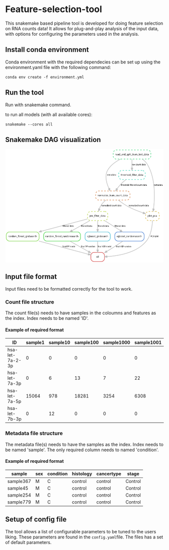 # Feature-selection-tool
This snakemake based pipeline tool is developed for doing feature selection on RNA counts data! It allows for plug-and-play analysis of the input data, with options for configuring the parameters used in the analysis.

## Install conda environment
Conda environment with the required dependecies can be set up using the environment.yaml file with the following command:

```
conda env create -f environment.yml
```
 
## Run the tool
Run with snakemake command.

to run all models (with all available cores):
```
snakemake --cores all
```
## Snakemake DAG visualization
![DAG Visualization](dag.png)

## Input file format
Input files need to be formatted correctly for the tool to work. 

### Count file structure
The count file(s) needs to have samples in the coloumns and features as the index. Index needs to be named 'ID'.

#### Example of required format

| ID              | sample1 | sample10 | sample100 | sample1000 | sample1001 |
|-----------------|---------|----------|-----------|------------|------------|
| hsa-let-7a-2-3p |    0    |    0     |     0     |     0      |     0      |
| hsa-let-7a-3p   |    0    |    6     |    13     |     7      |    22      |
| hsa-let-7a-5p   |  15064  |   978    |   18281   |   3254     |   6308     |
| hsa-let-7b-3p   |    0    |    12    |     0     |     0      |     0      |

### Metadata file structure
The metadata file(s) needs to have the samples as the index. Index needs to be named 'sample'. The only required column needs to named 'condition'. 

#### Example of required format
| sample    | sex | condition | histology | cancertype | stage   |
|-----------|-----|-----------|-----------|------------|---------|
| sample367 | M   | C         | control   | control    | Control |
| sample45  | M   | C         | control   | control    | Control |
| sample254 | M   | C         | control   | control    | Control |
| sample779 | M   | C         | control   | control    | Control |

## Setup of config file
The tool allows a list of configurable parameters to be tuned to the users liking. These parameters are found in the ```config.yaml```file. The files has a set of default parameters.
